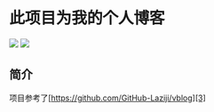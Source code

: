 # 此项目为我的个人博客
![](https://img.shields.io/github/languages/top/github-laziji/VBlog.svg?style=flat)
![](https://img.shields.io/github/stars/gitHub-laziji/VBlog.svg?style=social)

## 简介

项目参考了[https://github.com/GitHub-Laziji/vblog][3]


